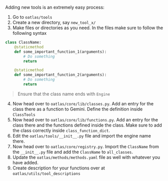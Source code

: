 Adding new tools is an extremely easy process:

1. Go to `oatlas/tools`
2. Create a new directory, say `new_tool_x/`
3. Make files or directories as you need. In the files make sure to follow the following syntax

```py
class ClassName:
	@staticmethod
	def some_important_function_1(arguments):
		# Do something
		return

	@staticmethod
	def some_important_function_2(arguments):
		# Do something
		return
```

> Ensure that the class name ends with `Engine`

4. Now head over to `oatlas/core/lib/classes.py`. Add an entry for the class there as a function to Gemini. Define the definition inside `ClassTools`
5. Now head over to `oatlas/core/lib/functions.py`. Add an entry for the class there and the functions defined inside the class. Make sure to add the class correctly inside `class_function_dict`.
6. Edit the `oatlas/tools/__init__.py` file and import the engine name there.
7. Now head over to `oatlas/core/registry.py`. Import the `ClassName` from the `__init__.py` file and add the `ClassName` to `all_classes`.
8. Update the `oatlas/methods/methods.yaml` file as well with whatever you have added.
9. Create description for your functions over at `oatlas/utils/tool_descriptions`